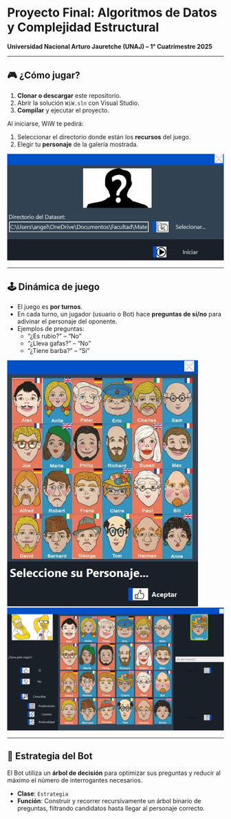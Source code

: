 # Proyecto Final: Algoritmos de Datos y Complejidad Estructural  
**Universidad Nacional Arturo Jauretche (UNAJ) – 1° Cuatrimestre 2025**

---

## 🎮 ¿Cómo jugar?

1. **Clonar o descargar** este repositorio.  
2. Abrir la solución `WiW.sln` con Visual Studio.  
3. **Compilar** y ejecutar el proyecto.

Al iniciarse, WiW te pedirá:

1. Seleccionar el directorio donde están los **recursos** del juego.  
2. Elegir tu **personaje** de la galería mostrada.  

![Ventana inicial](captures/0.png)

---

## 🕹️ Dinámica de juego

- El juego es **por turnos**.  
- En cada turno, un jugador (usuario o Bot) hace **preguntas de sí/no** para adivinar el personaje del oponente.  
- Ejemplos de preguntas:
  - “¿Es rubio?” – “No”  
  - “¿Lleva gafas?” – “No”  
  - “¿Tiene barba?” – “Sí”  

![Selección de personajes](captures/1.png)  
![Juego en ejecución](captures/2.png)

---

## 🤖 Estrategia del Bot

El Bot utiliza un **árbol de decisión** para optimizar sus preguntas y reducir al máximo el número de interrogantes necesarios.  
- **Clase**: `Estrategia`  
- **Función**: Construir y recorrer recursivamente un árbol binario de preguntas, filtrando candidatos hasta llegar al personaje correcto.  





